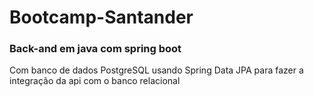 # Bootcamp-Santander
### Back-and em java com spring boot
Com banco de dados PostgreSQL usando Spring Data JPA para fazer a integração da api com o banco relacional
